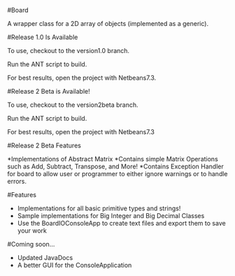 #Board

A wrapper class for a 2D array of objects (implemented as a generic). 

#Release 1.0 Is Available

To use, checkout to the version1.0 branch.

Run the ANT script to build. 

For best results, open the project with Netbeans7.3.

#Release 2 Beta is Available!

To use, checkout to the version2beta branch.

Run the ANT script to build.

For best results, open the project with Netbeans7.3

#Release 2 Beta Features

*Implementations of Abstract Matrix
*Contains simple Matrix Operations such as Add, Subtract, Transpose, and More!
*Contains Exception Handler for board to allow user or programmer to either ignore warnings or to handle errors.

#Features

* Implementations for all basic primitive types and strings!
* Sample implementations for Big Integer and Big Decimal Classes
* Use the BoardIOConsoleApp to create text files and export them to save your work

#Coming soon...

* Updated JavaDocs
* A better GUI for the ConsoleApplication

